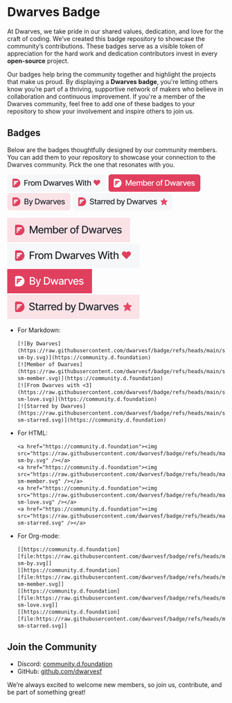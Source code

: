 # Dwarves Badge

At Dwarves, we take pride in our shared values, dedication, and love for the craft of coding. We’ve created this badge repository to showcase the community’s contributions. These badges serve as a visible token of appreciation for the hard work and dedication contributors invest in every **open-source** project.

Our badges help bring the community together and highlight the projects that make us proud. By displaying a **Dwarves badge**, you're letting others know you’re part of a thriving, supportive network of makers who believe in collaboration and continuous improvement. If you're a member of the Dwarves community, feel free to add one of these badges to your repository to show your involvement and inspire others to join us.

## Badges

Below are the badges thoughtfully designed by our community members. You can add them to your repository to showcase your connection to the Dwarves community. Pick the one that resonates with you.

[![From Dwarves with <3](https://raw.githubusercontent.com/dwarvesf/badge/refs/heads/main/svg/white-sm-love.svg)](https://community.d.foundation) [![Member of Dwarves](https://raw.githubusercontent.com/dwarvesf/badge/refs/heads/main/svg/pink-sm-member.svg)](https://community.d.foundation) [![By Dwarves](https://raw.githubusercontent.com/dwarvesf/badge/refs/heads/main/svg/soft-pink-sm-by.svg)](https://community.d.foundation) [![Starred By Dwarves](https://raw.githubusercontent.com/dwarvesf/badge/refs/heads/main/svg/white-sm-starred.svg)](https://community.d.foundation)

[![Member of Dwarves](https://raw.githubusercontent.com/dwarvesf/badge/refs/heads/main/svg/soft-pink-lg-member.svg)](https://community.d.foundation) [![From Dwarves with <3](https://raw.githubusercontent.com/dwarvesf/badge/refs/heads/main/svg/white-lg-love.svg)](https://community.d.foundation) [![By Dwarves](https://raw.githubusercontent.com/dwarvesf/badge/refs/heads/main/svg/pink-lg-by.svg)](https://community.d.foundation) [![Starred By Dwarves](https://raw.githubusercontent.com/dwarvesf/badge/refs/heads/main/svg/soft-pink-lg-starred.svg)](https://community.d.foundation)

- For Markdown:

  ```
  [![By Dwarves](https://raw.githubusercontent.com/dwarvesf/badge/refs/heads/main/svg/white-sm-by.svg)](https://community.d.foundation)
  [![Member of Dwarves](https://raw.githubusercontent.com/dwarvesf/badge/refs/heads/main/svg/white-sm-member.svg)](https://community.d.foundation)
  [![From Dwarves with <3](https://raw.githubusercontent.com/dwarvesf/badge/refs/heads/main/svg/white-sm-love.svg)](https://community.d.foundation)
  [![Starred by Dwarves](https://raw.githubusercontent.com/dwarvesf/badge/refs/heads/main/svg/white-sm-starred.svg)](https://community.d.foundation)
  ```

- For HTML:

  ```
  <a href="https://community.d.foundation"><img src="https://raw.githubusercontent.com/dwarvesf/badge/refs/heads/main/svg/white-sm-by.svg" /></a>
  <a href="https://community.d.foundation"><img src="https://raw.githubusercontent.com/dwarvesf/badge/refs/heads/main/svg/white-sm-member.svg" /></a>
  <a href="https://community.d.foundation"><img src="https://raw.githubusercontent.com/dwarvesf/badge/refs/heads/main/svg/white-sm-love.svg" /></a>
  <a href="https://community.d.foundation"><img src="https://raw.githubusercontent.com/dwarvesf/badge/refs/heads/main/svg/white-sm-starred.svg" /></a>
  ```

- For Org-mode:

  ```
  [[https://community.d.foundation][file:https://raw.githubusercontent.com/dwarvesf/badge/refs/heads/main/svg/white-sm-by.svg]]
  [[https://community.d.foundation][file:https://raw.githubusercontent.com/dwarvesf/badge/refs/heads/main/svg/white-sm-member.svg]]
  [[https://community.d.foundation][file:https://raw.githubusercontent.com/dwarvesf/badge/refs/heads/main/svg/white-sm-love.svg]]
  [[https://community.d.foundation][file:https://raw.githubusercontent.com/dwarvesf/badge/refs/heads/main/svg/white-sm-starred.svg]]
  ```

## Join the Community

- Discord: [community.d.foundation](https://community.d.foundation)
- GitHub: [github.com/dwarvesf](https://github.com/dwarvesf/)

We’re always excited to welcome new members, so join us, contribute, and be part of something great!
